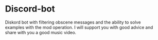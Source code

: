 # Discord-bot
Diskord bot with filtering obscene messages and the ability to solve examples with the mod operation. I will support you with good advice and share with you a good music video.

